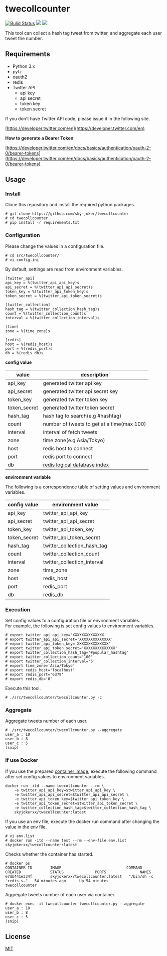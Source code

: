 # twecollcounter

[![Bulid Status](https://img.shields.io/travis/sky-joker/twecollcounter/master?style=for-the-badge)](https://travis-ci.org/sky-joker/twecollcounter)
[![](https://img.shields.io/github/license/sky-joker/twecollcounter?style=for-the-badge)](https://github.com/sky-joker/twecollcounter/blob/master/LICENSE.txt)
[![](https://img.shields.io/docker/image-size/skyjokerxx/twecollcounter?sort=date&style=for-the-badge)](https://hub.docker.com/repository/docker/skyjokerxx/twecollcounter)

This tool can collect a hash tag tweet from twitter, and aggregate each user tweet the number.

## Requirements

* Python 3.x
* pytz
* oauth2
* redis
* Twitter API
    * api key
    * api secret
    * token key
    * token secret

If you don't have Twitter API code, please issue it in the following site.

[https://developer.twitter.com/en](https://developer.twitter.com/en)

**How to generate a Bearer Token**

[https://developer.twitter.com/en/docs/basics/authentication/oauth-2-0/bearer-tokens](https://developer.twitter.com/en/docs/basics/authentication/oauth-2-0/bearer-tokens)

## Usage

### Install

Clone this repository and install the required python packages.

```
# git clone https://github.com/sky-joker/twecollcounter
# cd twecollcounter
# pip install -r requirements.txt
```

### Configuration

Please change the values in a configuration file.

```
# cd src/twecollcounter/
# vi config.ini
```

By default, settings are read from environment variables.

```
[twitter_api]
api_key = %(twitter_api_api_key)s
api_secret = %(twitter_api_api_secret)s
token_key = %(twitter_api_token_key)s
token_secret = %(twitter_api_token_secret)s

[twitter_collection]
hash_tag = %(twitter_collection_hash_tag)s
count = %(twitter_collection_count)s
interval = %(twitter_collection_interval)s

[time]
zone = %(time_zone)s

[redis]
host = %(redis_host)s
port = %(redis_port)s
db = %(redis_db)s
```

**config value**

|    value     |                   description                   |
|--------------|-------------------------------------------------|
| api_key      | generated twitter api key                       |
| api_secret   | generated twitter api secret key                |
| token_key    | generated twitter token key                     |
| token_secret | generated twitter token secret                  |
| hash_tag     | hash tag to search(e.g #hashtag)                |
| count        | number of tweets to get at a time(max 100)      |
| interval     | interval of fetch tweets                        |
| zone         | time zone(e.g Asia/Tokyo)                       |
| host         | redis host to connect                           |
| port         | redis port to connect                           |
| db           | [redis logical database index][redis_index_ref] |

[redis_index_ref]:https://redis.io/commands/select

**environment variable**

The following is a correspondence table of setting values and environment variables.

| config value |      environment value      |
|--------------|-----------------------------|
| api_key      | twitter_api_api_key         |
| api_secret   | twitter_api_api_secret      |
| token_key    | twitter_api_token_key       |
| token_secret | twitter_api_token_secret    |
| hash_tag     | twitter_collection_hash_tag |
| count        | twitter_collection_count    |
| interval     | twitter_collection_interval |
| zone         | time_zone                   |
| host         | redis_host                  |
| port         | redis_port                  |
| db           | redis_db                    |

### Execution

Set config values to a configuration file or environment variables.  
For example, the following is set config values to environment variables.

```
# export twitter_api_api_key='XXXXXXXXXXXXXX'
# export twitter_api_api_secret='XXXXXXXXXXXXXX'
# export twitter_api_token_key='XXXXXXXXXXXXXX'
# export twitter_api_token_secret='XXXXXXXXXXXXXX'
# export twitter_collection_hash_tag='#popular_hashtag'
# export twitter_collection_count='100'
# export twitter_collection_interval='5'
# export time_zone='Asia/Tokyo'
# export redis_host='localhost'
# export redis_port='6379'
# export redis_db='0'
```

Execute this tool.

```
# ./src/twecollcounter/twecollcounter.py -c
```

### Aggregate

Aggregate tweets number of each user.

```
# ./src/twecollcounter/twecollcounter.py --aggregate
user_a : 10
user_b : 8
user_c : 5
(snip)
```

### If use Docker

If you use the prepared [container image](https://hub.docker.com/repository/docker/skyjokerxx/twecollcounter), execute the following command after set config values to environment variables.

```
docker run -itd --name twecollcounter --rm \
    -e twitter_api_api_key=$twitter_api_api_key \
    -e twitter_api_api_secret=$twitter_api_api_secret \
    -e twitter_api_token_key=$twitter_api_token_key \
    -e twitter_api_token_secret=$twitter_api_token_secret \
    -e twitter_collection_hash_tag=$twitter_collection_hash_tag \
    skyjokerxx/twecollcounter:latest
```

If you use an env file, execute the docker run command after changing the value in the env file.

```
# vi env.list
# docker run -itd --name test --rm --env-file env.list skyjokerxx/twecollcounter:latest
```

Checks whether the container has started.

```
# docker ps
CONTAINER ID        IMAGE                             COMMAND                  CREATED             STATUS              PORTS               NAMES
e7db441e334f        skyjokerxx/twecollcounter:latest   "/bin/sh -c 'redis-s…"   54 minutes ago      Up 54 minutes                           twecollcounter
```

Aggregate tweets number of each user via container.

```
# docker exec -it twecollcounter twecollcounter.py --aggregate
user_a : 10
user_b : 8
user_c : 5
(snip)
```

## License

[MIT](https://github.com/sky-joker/twecollcounter/blob/master/LICENSE.txt)

